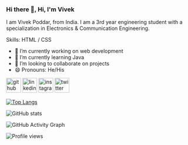### Hi there 👋, Hi, I'm Vivek

I am Vivek Poddar, from India. I am a 3rd year engineering student with a specialization in Electronics & Communication Engineering.

Skills:  HTML / CSS

- 🔭 I’m currently working on web development 
- 🌱 I’m currently learning Java 
- 👯 I’m looking to collaborate on projects 
- 😄 Pronouns: He/His 


[<img src='https://cdn.jsdelivr.net/npm/simple-icons@3.0.1/icons/github.svg' alt='github' height='40'>](https://github.com/10vivekpoddar)  [<img src='https://cdn.jsdelivr.net/npm/simple-icons@3.0.1/icons/linkedin.svg' alt='linkedin' height='40'>](https://www.linkedin.com/in/10vivekpoddar/)  [<img src='https://cdn.jsdelivr.net/npm/simple-icons@3.0.1/icons/instagram.svg' alt='instagram' height='40'>](https://www.instagram.com/10_vivekpoddar//)  [<img src='https://cdn.jsdelivr.net/npm/simple-icons@3.0.1/icons/twitter.svg' alt='twitter' height='40'>](https://twitter.com/10_vivekpoddar)  

[![Top Langs](https://github-readme-stats.vercel.app/api/top-langs/?username=10vivekpoddar)](https://github.com/anuraghazra/github-readme-stats)

![GitHub stats](https://github-readme-stats.vercel.app/api?username=10vivekpoddar&show_icons=true)  

![GitHub Activity Graph](https://activity-graph.herokuapp.com/graph?username=10vivekpoddar)  

![Profile views](https://gpvc.arturio.dev/10vivekpoddar)  



<!---
10vivekpoddar/10vivekpoddar is a ✨ special ✨ repository because its `README.md` (this file) appears on your GitHub profile.
You can click the Preview link to take a look at your changes.
--->
